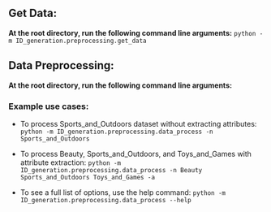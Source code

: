 ## Get Data:
**At the root directory, run the following command line arguments:**
`python -m ID_generation.preprocessing.get_data`

## Data Preprocessing:
**At the root directory, run the following command line arguments:**
### Example use cases:
* To process Sports_and_Outdoors dataset without extracting attributes:
`python -m ID_generation.preprocessing.data_process -n Sports_and_Outdoors`

* To process Beauty, Sports_and_Outdoors, and Toys_and_Games with attribute extraction:
`python -m ID_generation.preprocessing.data_process -n Beauty Sports_and_Outdoors Toys_and_Games -a`

* To see a full list of options, use the help command:
`python -m ID_generation.preprocessing.data_process --help`
